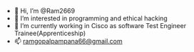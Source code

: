 - 👋 Hi, I’m @Ram2669
- 👀 I’m interested in programming and ethical hacking
- 🌱 I’m currently working in Cisco as software Test Engineer Trainee(Apprenticeship)
- 📫 ramgopalpampana66@gmail.com 

<!---
Ram2669/Ram2669 is a ✨ special ✨ repository because its `README.md` (this file) appears on your GitHub profile.
You can click the Preview link to take a look at your changes.
--->
